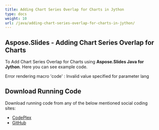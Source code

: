 ```yaml
---
title: Adding Chart Series Overlap for Charts in Jython
type: docs
weight: 10
url: /java/adding-chart-series-overlap-for-charts-in-jython/
---
```


## **Aspose.Slides - Adding Chart Series Overlap for Charts**
To Add Chart Series Overlap for Charts using **Aspose.Slides Java for Jython**. Here you can see example code.

Error rendering macro 'code' : Invalid value specified for parameter lang
## **Download Running Code**
Download running code from any of the below mentioned social coding sites:

- [CodePlex](https://asposeslidesjavajython.codeplex.com/releases/view/620122)
- [GitHub](https://github.com/aspose-slides/Aspose.Slides-for-Java/releases/tag/Aspose.Slides_Java_for_Jython-v1.0)
